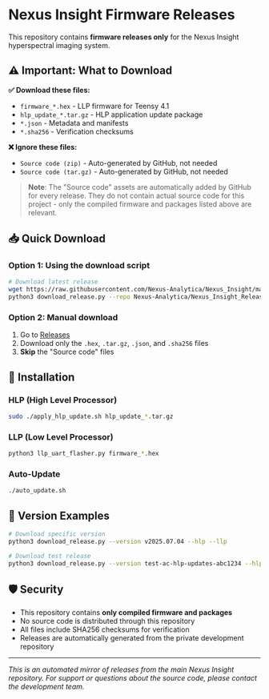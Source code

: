 # Nexus Insight Firmware Releases

This repository contains **firmware releases only** for the Nexus Insight hyperspectral imaging system.

## ⚠️ Important: What to Download

**✅ Download these files:**
- `firmware_*.hex` - LLP firmware for Teensy 4.1
- `hlp_update_*.tar.gz` - HLP application update package
- `*.json` - Metadata and manifests
- `*.sha256` - Verification checksums

**❌ Ignore these files:**
- `Source code (zip)` - Auto-generated by GitHub, not needed
- `Source code (tar.gz)` - Auto-generated by GitHub, not needed

> **Note**: The "Source code" assets are automatically added by GitHub for every release. They do not contain actual source code for this project - only the compiled firmware and packages listed above are relevant.

## 📥 Quick Download

### Option 1: Using the download script
```bash
# Download latest release
wget https://raw.githubusercontent.com/Nexus-Analytica/Nexus_Insight/main/HLP/download_release.py
python3 download_release.py --repo Nexus-Analytica/Nexus_Insight_Releases --hlp --llp
```

### Option 2: Manual download
1. Go to [Releases](https://github.com/Nexus-Analytica/Nexus_Insight_Releases/releases)
2. Download only the `.hex`, `.tar.gz`, `.json`, and `.sha256` files
3. **Skip** the "Source code" files

## 🚀 Installation

### HLP (High Level Processor)
```bash
sudo ./apply_hlp_update.sh hlp_update_*.tar.gz
```

### LLP (Low Level Processor)
```bash
python3 llp_uart_flasher.py firmware_*.hex
```

### Auto-Update
```bash
./auto_update.sh
```

## 🔧 Version Examples

```bash
# Download specific version
python3 download_release.py --version v2025.07.04 --hlp --llp

# Download test release
python3 download_release.py --version test-ac-hlp-updates-abc1234 --hlp --llp
```

## 🛡️ Security

- This repository contains **only compiled firmware and packages**
- No source code is distributed through this repository
- All files include SHA256 checksums for verification
- Releases are automatically generated from the private development repository

---

*This is an automated mirror of releases from the main Nexus Insight repository. For support or questions about the source code, please contact the development team.*
